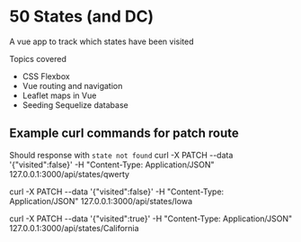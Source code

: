 # 50 States (and DC)

A vue app to track which states have been visited

Topics covered

* CSS Flexbox
* Vue routing and navigation
* Leaflet maps in Vue
* Seeding Sequelize database

## Example curl commands for patch route

Should response with `state not found`
curl -X PATCH --data '{"visited":false}' -H "Content-Type: Application/JSON" 127.0.0.1:3000/api/states/qwerty

curl -X PATCH --data '{"visited":false}' -H "Content-Type: Application/JSON" 127.0.0.1:3000/api/states/Iowa

curl -X PATCH --data '{"visited":true}' -H "Content-Type: Application/JSON" 127.0.0.1:3000/api/states/California

